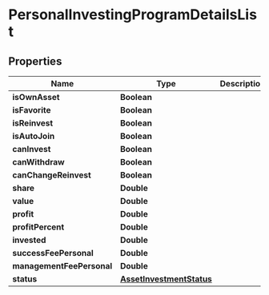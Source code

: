 # PersonalInvestingProgramDetailsList

## Properties
Name | Type | Description | Notes
------------ | ------------- | ------------- | -------------
**isOwnAsset** | **Boolean** |  |  [optional]
**isFavorite** | **Boolean** |  |  [optional]
**isReinvest** | **Boolean** |  |  [optional]
**isAutoJoin** | **Boolean** |  |  [optional]
**canInvest** | **Boolean** |  |  [optional]
**canWithdraw** | **Boolean** |  |  [optional]
**canChangeReinvest** | **Boolean** |  |  [optional]
**share** | **Double** |  |  [optional]
**value** | **Double** |  |  [optional]
**profit** | **Double** |  |  [optional]
**profitPercent** | **Double** |  |  [optional]
**invested** | **Double** |  |  [optional]
**successFeePersonal** | **Double** |  |  [optional]
**managementFeePersonal** | **Double** |  |  [optional]
**status** | [**AssetInvestmentStatus**](AssetInvestmentStatus.md) |  |  [optional]
